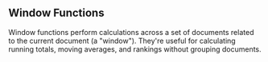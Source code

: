 ## Window Functions

Window functions perform calculations across a set of documents related to the current document (a "window"). They're useful for calculating running totals, moving averages, and rankings without grouping documents.
